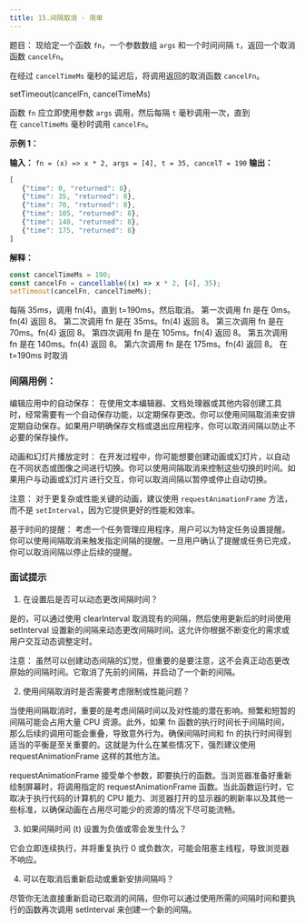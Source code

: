 ```yaml
---
title: 15.间隔取消 - 简单
---
```

题目：
现给定一个函数 `fn`，一个参数数组 `args` 和一个时间间隔 `t`，返回一个取消函数 `cancelFn`。

在经过 `cancelTimeMs` 毫秒的延迟后，将调用返回的取消函数 `cancelFn`。

setTimeout(cancelFn, cancelTimeMs)

函数 `fn` 应立即使用参数 `args` 调用，然后每隔 `t` 毫秒调用一次，直到在 `cancelTimeMs` 毫秒时调用 `cancelFn`。

**示例 1：**

**输入：** `fn = (x) => x * 2, args = [4], t = 35, cancelT = 190`
**输出：**
```js
[
   {"time": 0, "returned": 8},
   {"time": 35, "returned": 8},
   {"time": 70, "returned": 8},
   {"time": 105, "returned": 8},
   {"time": 140, "returned": 8},
   {"time": 175, "returned": 8}
]
```
**解释：** 
```js
const cancelTimeMs = 190;
const cancelFn = cancellable((x) => x * 2, [4], 35);
setTimeout(cancelFn, cancelTimeMs);
```

每隔 35ms，调用 fn(4)。直到 t=190ms，然后取消。
第一次调用 fn 是在 0ms。fn(4) 返回 8。
第二次调用 fn 是在 35ms。fn(4) 返回 8。
第三次调用 fn 是在 70ms。fn(4) 返回 8。
第四次调用 fn 是在 105ms。fn(4) 返回 8。
第五次调用 fn 是在 140ms。fn(4) 返回 8。
第六次调用 fn 是在 175ms。fn(4) 返回 8。
在 t=190ms 时取消



### 间隔用例：
编辑应用中的自动保存： 在使用文本编辑器、文档处理器或其他内容创建工具时，经常需要有一个自动保存功能，以定期保存更改。你可以使用间隔取消来安排定期自动保存。如果用户明确保存文档或退出应用程序，你可以取消间隔以防止不必要的保存操作。

动画和幻灯片播放定时： 在开发过程中，你可能想要创建动画或幻灯片，以自动在不同状态或图像之间进行切换。你可以使用间隔取消来控制这些切换的时间。如果用户与动画或幻灯片进行交互，你可以取消间隔以暂停或停止自动切换。

注意： 对于更复杂或性能关键的动画，建议使用 `requestAnimationFrame` 方法，而不是 `setInterval`，因为它提供更好的性能和效率。

基于时间的提醒： 考虑一个任务管理应用程序，用户可以为特定任务设置提醒。你可以使用间隔取消来触发指定间隔的提醒。一旦用户确认了提醒或任务已完成，你可以取消间隔以停止后续的提醒。


### 面试提示
1. 在设置后是否可以动态更改间隔时间？

是的，可以通过使用 clearInterval 取消现有的间隔，然后使用更新后的时间使用 setInterval 设置新的间隔来动态更改间隔时间。这允许你根据不断变化的需求或用户交互动态调整定时。

注意： 虽然可以创建动态间隔的幻觉，但重要的是要注意，这不会真正动态更改原始的间隔时间。它取消了先前的间隔，并启动了一个新的间隔。

2. 使用间隔取消时是否需要考虑限制或性能问题？

当使用间隔取消时，重要的是考虑间隔时间以及对性能的潜在影响。频繁和短暂的间隔可能会占用大量 CPU 资源。此外，如果 fn 函数的执行时间长于间隔时间，那么后续的调用可能会重叠，导致意外行为。确保间隔时间和 fn 的执行时间得到适当的平衡是至关重要的。这就是为什么在某些情况下，强烈建议使用 requestAnimationFrame 这样的其他方法。

requestAnimationFrame 接受单个参数，即要执行的函数。当浏览器准备好重新绘制屏幕时，将调用指定的 requestAnimationFrame 函数。当此函数运行时，它取决于执行代码的计算机的 CPU 能力、浏览器打开的显示器的刷新率以及其他一些标准，以确保动画在占用尽可能少的资源的情况下尽可能流畅。

3. 如果间隔时间 (t) 设置为负值或零会发生什么？

它会立即连续执行，并将重复执行 0 或负数次，可能会阻塞主线程，导致浏览器不响应。

4. 可以在取消后重新启动或重新安排间隔吗？

尽管你无法直接重新启动已取消的间隔，但你可以通过使用所需的间隔时间和要执行的函数再次调用 setInterval 来创建一个新的间隔。



